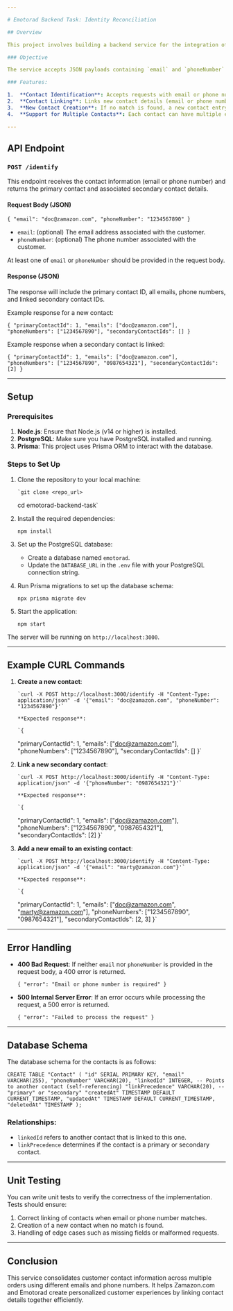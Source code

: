 ```yaml
---

# Emotorad Backend Task: Identity Reconciliation

## Overview

This project involves building a backend service for the integration of Emotorad's identity reconciliation system with Zamazon.com. The service identifies and links customers who use different contact information (emails and phone numbers) for their purchases, creating a consolidated contact profile.

### Objective

The service accepts JSON payloads containing `email` and `phoneNumber` fields and identifies whether the incoming contact information already exists in the database. If it does, the service links the new information to the existing profile as a secondary contact. If not, it creates a new primary contact.

### Features:

1.  **Contact Identification**: Accepts requests with email or phone number to identify existing contacts.
2.  **Contact Linking**: Links new contact details (email or phone number) to an existing contact as a secondary contact.
3.  **New Contact Creation**: If no match is found, a new contact entry is created.
4.  **Support for Multiple Contacts**: Each contact can have multiple email addresses and phone numbers, all linked together.

---
```


## API Endpoint

### `POST /identify`

This endpoint receives the contact information (email or phone number) and returns the primary contact and associated secondary contact details.

#### Request Body (JSON)

`{
  "email": "doc@zamazon.com",
  "phoneNumber": "1234567890"
}`

- `email`: (optional) The email address associated with the customer.
- `phoneNumber`: (optional) The phone number associated with the customer.

At least one of `email` or `phoneNumber` should be provided in the request body.

#### Response (JSON)

The response will include the primary contact ID, all emails, phone numbers, and linked secondary contact IDs.

Example response for a new contact:

`{
  "primaryContactId": 1,
  "emails": ["doc@zamazon.com"],
  "phoneNumbers": ["1234567890"],
  "secondaryContactIds": []
}`

Example response when a secondary contact is linked:

`{
  "primaryContactId": 1,
  "emails": ["doc@zamazon.com"],
  "phoneNumbers": ["1234567890", "0987654321"],
  "secondaryContactIds": [2]
}`

---

## Setup

### Prerequisites

1.  **Node.js**: Ensure that Node.js (v14 or higher) is installed.
2.  **PostgreSQL**: Make sure you have PostgreSQL installed and running.
3.  **Prisma**: This project uses Prisma ORM to interact with the database.

### Steps to Set Up

1.  Clone the repository to your local machine:

        `git clone <repo_url>

    cd emotorad-backend-task`

2.  Install the required dependencies:

    `npm install`

3.  Set up the PostgreSQL database:

    - Create a database named `emotorad`.
    - Update the `DATABASE_URL` in the `.env` file with your PostgreSQL connection string.

4.  Run Prisma migrations to set up the database schema:

    `npx prisma migrate dev`

5.  Start the application:

    `npm start`

The server will be running on `http://localhost:3000`.

---

## Example CURL Commands

1.  **Create a new contact**:

        `curl -X POST http://localhost:3000/identify -H "Content-Type: application/json" -d '{"email": "doc@zamazon.com", "phoneNumber": "1234567890"}'`

        **Expected response**:

        `{

    "primaryContactId": 1,
    "emails": ["doc@zamazon.com"],
    "phoneNumbers": ["1234567890"],
    "secondaryContactIds": []
    }`

2.  **Link a new secondary contact**:

        `curl -X POST http://localhost:3000/identify -H "Content-Type: application/json" -d '{"phoneNumber": "0987654321"}'`

        **Expected response**:

        `{

    "primaryContactId": 1,
    "emails": ["doc@zamazon.com"],
    "phoneNumbers": ["1234567890", "0987654321"],
    "secondaryContactIds": [2]
    }`

3.  **Add a new email to an existing contact**:

        `curl -X POST http://localhost:3000/identify -H "Content-Type: application/json" -d '{"email": "marty@zamazon.com"}'`

        **Expected response**:

        `{

    "primaryContactId": 1,
    "emails": ["doc@zamazon.com", "marty@zamazon.com"],
    "phoneNumbers": ["1234567890", "0987654321"],
    "secondaryContactIds": [2, 3]
    }`

---

## Error Handling

- **400 Bad Request**: If neither `email` nor `phoneNumber` is provided in the request body, a 400 error is returned.

  `{
  "error": "Email or phone number is required"
}`

- **500 Internal Server Error**: If an error occurs while processing the request, a 500 error is returned.

  `{
  "error": "Failed to process the request"
}`

---

## Database Schema

The database schema for the contacts is as follows:

`CREATE TABLE "Contact" (
  "id" SERIAL PRIMARY KEY,
  "email" VARCHAR(255),
  "phoneNumber" VARCHAR(20),
  "linkedId" INTEGER, -- Points to another contact (self-referencing)
  "linkPrecedence" VARCHAR(20), -- "primary" or "secondary"
  "createdAt" TIMESTAMP DEFAULT CURRENT_TIMESTAMP,
  "updatedAt" TIMESTAMP DEFAULT CURRENT_TIMESTAMP,
  "deletedAt" TIMESTAMP
);`

### Relationships:

- `linkedId` refers to another contact that is linked to this one.
- `linkPrecedence` determines if the contact is a primary or secondary contact.

---

## Unit Testing

You can write unit tests to verify the correctness of the implementation. Tests should ensure:

1.  Correct linking of contacts when email or phone number matches.
2.  Creation of a new contact when no match is found.
3.  Handling of edge cases such as missing fields or malformed requests.

---

## Conclusion

This service consolidates customer contact information across multiple orders using different emails and phone numbers. It helps Zamazon.com and Emotorad create personalized customer experiences by linking contact details together efficiently.
